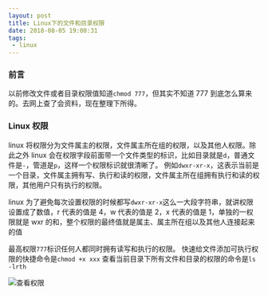 ```yaml
---
layout: post
title: Linux下的文件和目录权限
date: 2018-08-05 19:00:31
tags:
 - linux
---
```


### 前言

以前修改文件或者目录权限值知道`chmod 777`，但其实不知道 777 到底怎么算来的。去网上查了会资料，现在整理下所得。

### Linux 权限

linux 将权限分为文件属主的权限，文件属主所在组的权限，以及其他人权限。除此之外 linux 会在权限字段前面带一个文件类型的标识，比如目录就是`d`，普通文件是`-`，管道是`p`，这样一个权限标识就很清晰了。
例如`dwxr-xr-x`，这表示当前是一个目录，文件属主拥有写、执行和读的权限，文件属主所在组拥有执行和读的权限，其他用户只有执行的权限。

linux 为了避免每次设置权限的时候都写`dwxr-xr-x`这么一大段字符串，就讲权限设置成了数值，r 代表的值是 4，w 代表的值是 2，x 代表的值是 1，单独的一权限就是 wxr 的和，整个权限的最终值就是属主、属主所在组以及其他人连接起来的值

最高权限`777`标识任何人都同时拥有读写和执行的权限。
快速给文件添加可执行权限的快捷命令是`chmod +x xxx`
查看当前目录下所有文件和目录的权限的命令是`ls -lrth`

![查看权限](https://file.lantingshucheng.com/1533468211123.png)
